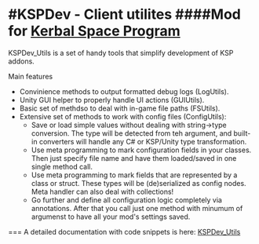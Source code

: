 #KSPDev - Client utilites
####Mod for [Kerbal Space Program](http://www.kerbalspaceprogram.com/)
===

KSPDev_Utils is a set of handy tools that simplify development of KSP addons.

Main features

* Convinience methods to output formatted debug logs (LogUtils).
* Unity GUI helper to properly handle UI actions (GUIUtils).
* Basic set of methdso to deal with in-game file paths (FSUtils).
* Extensive set of methods to work with config files (ConfigUtils):
  * Save or load simple values without dealing with string->type conversion. The type will be detected from teh argument, and built-in converters will handle any C# or KSP/Unity type transformation.
  * Use meta programming to mark configuration fields in your classes. Then just specify file name and have them loaded/saved in one single method call.
  * Use meta programming to mark fields that are represented by a class or struct. These types will be (de)serialized as config nodes. Meta handler can also deal with collections!
  * Go further and define all configuration logic completely via annotations. After that you call just one method with minumum of argumenst to have all your mod's settings saved.

===
A detailed documentation with code snippets is here: [KSPDev_Utils](http://ihsoft.github.io/KSPDevUtils_Doc)
